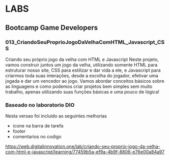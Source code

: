 # LABS

## Bootcamp Game Developers

### 013_CriandoSeuProprioJogoDaVelhaComHTML_Javascript_CSS

Criando seu próprio jogo da velha com HTML e Javascript Neste projeto, vamos construir juntos um jogo da velha, utilizando somente HTML para estruturar nosso site, CSS para estilizar e dar vida a ele, e Javascript para criarmos toda suas interações, desde a escolha do jogador, efetivar uma jogada e dar um vencedor ao jogo. Vamos abordar conceitos básicos sobre as linguagens e como podemos criar projetos bem simples sem muito trabalho, apenas utilizando suas funções básicas e uma pouco de lógica!

### Baseado no laboratorio DIO

Nesta versao foi incluido as seguintes melhorias

- icone na barra de tarefa
- footer
- comentarios no codigo

https://web.digitalinnovation.one/lab/criando-seu-proprio-jogo-da-velha-com-html-e-javascript/learning/77459b5a-ef9a-4b9f-8806-e76e00a84a97
